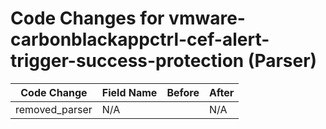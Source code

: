 # Code Changes for vmware-carbonblackappctrl-cef-alert-trigger-success-protection (Parser)

| Code Change | Field Name | Before | After |
|-------------|------------|--------|-------|
| removed_parser | N/A |  | N/A |